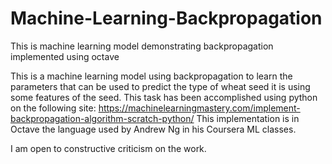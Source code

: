 # Machine-Learning-Backpropagation
This is machine learning model demonstrating backpropagation implemented using octave

This is a machine learning model using backpropagation to learn the parameters that can be used to predict the type of wheat seed it is using some features of the seed.
This task has been accomplished using python on the following site: https://machinelearningmastery.com/implement-backpropagation-algorithm-scratch-python/
This implementation is in Octave the language used by Andrew Ng in his Coursera ML classes.

I am open to constructive criticism on the work. 
